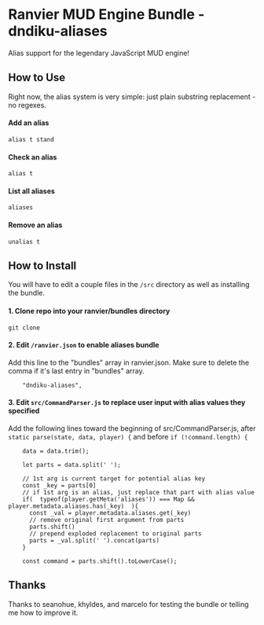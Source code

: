 # Ranvier MUD Engine Bundle - dndiku-aliases
Alias support for the legendary JavaScript MUD engine!


## How to Use
Right now, the alias system is very simple: just plain substring replacement - no regexes.


#### Add an alias
`alias t stand`

#### Check an alias
`alias t`

#### List all aliases
`aliases`

#### Remove an alias
`unalias t`





## How to Install
You will have to edit a couple files in the `/src` directory as well as installing the bundle.

#### 1. Clone repo into your ranvier/bundles directory
```
git clone 
```

#### 2. Edit `/ranvier.json` to enable aliases bundle
Add this line to the "bundles" array in ranvier.json. Make sure to delete the comma if it's last entry in "bundles" array.
```
    "dndiku-aliases",
```

#### 3. Edit `src/CommandParser.js` to replace user input with alias values they specified
Add the following lines toward the beginning of src/CommandParser.js, after `static parse(state, data, player) {` and before `if (!command.length) {`
```
    data = data.trim();

    let parts = data.split(' ');    

    // 1st arg is current target for potential alias key
    const _key = parts[0] 
    // if 1st arg is an alias, just replace that part with alias value
    if(  typeof(player.getMeta('aliases')) === Map && player.metadata.aliases.has(_key)  ){
      const _val = player.metadata.aliases.get(_key)
      // remove original first argument from parts
      parts.shift()
      // prepend exploded replacement to original parts
      parts = _val.split(' ').concat(parts)
    }

    const command = parts.shift().toLowerCase();
```

## Thanks
Thanks to seanohue, khyldes, and marcelo for testing the bundle or telling me how to improve it.